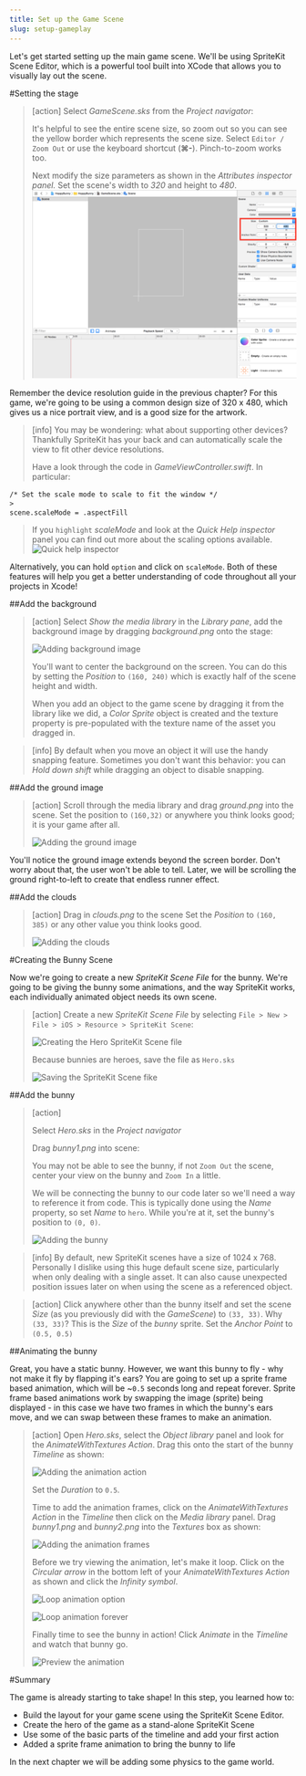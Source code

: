 ```yaml
---
title: Set up the Game Scene
slug: setup-gameplay
---
```


Let's get started setting up the main game scene. We'll be using SpriteKit Scene Editor, which is a powerful tool built into XCode that allows you to visually lay out the scene.

#Setting the stage

> [action]
> Select *GameScene.sks* from the *Project navigator*:
>
> It's helpful to see the entire scene size, so zoom out so you can see the yellow border which represents the scene size. Select `Editor / Zoom Out` or use the keyboard shortcut (**⌘-**). Pinch-to-zoom works too.
>
> Next modify the size parameters as shown in the *Attributes inspector panel.* Set the scene's width to _320_ and height to _480_.
> ![Adjusting GameScene size](../Tutorial-Images/xcode_gamescene_size.png)

Remember the device resolution guide in the previous chapter? For this game, we're going to be using a common design size of 320 x 480, which gives us a nice portrait view, and is a good size for the artwork.

> [info]
> You may be wondering: what about supporting other devices? Thankfully SpriteKit has your back and can automatically scale the view to fit other device resolutions.
> 
> Have a look through the code in *GameViewController.swift*.  In particular:
>
```
/* Set the scale mode to scale to fit the window */
>
scene.scaleMode = .aspectFill
```
>
> If you `highlight` *scaleMode* and look at the *Quick Help inspector* panel you can find out more about the scaling options available. ![Quick help inspector](../Tutorial-Images/quick_help_inspector.png)
>
Alternatively, you can hold `option` and click on `scaleMode`. Both of these features will help you get a better understanding of code throughout all your projects in Xcode!

##Add the background

> [action]
> Select *Show the media library* in the *Library pane*, add the background image by dragging *background.png* onto the stage:
>
> ![Adding background image](../Tutorial-Images/xcode_gamescene_add_background.png)
>
> You'll want to center the background on the screen. You can do this by setting the *Position* to `(160, 240)` which is exactly half of the scene height and width.
>
> When you add an object to the game scene by dragging it from the library like we did, a *Color Sprite* object is created and the texture property is pre-populated with the texture name of the asset you dragged in.

<!--  -->

> [info]
> By default when you move an object it will use the handy snapping feature.  Sometimes you don't want this behavior: you can *Hold down shift* while dragging an object to disable snapping.

##Add the ground image

> [action]
> Scroll through the media library and drag *ground.png* into the scene.
> Set the position to `(160,32)` or anywhere you think looks good; it is your game after all.
>
> ![Adding the ground image](../Tutorial-Images/xcode_gamescene_add_ground.png)
>

You'll notice the ground image extends beyond the screen border. Don't worry about that, the user won't be able to tell. Later, we will be scrolling the ground right-to-left to create that endless runner effect.

##Add the clouds

> [action]
> Drag in *clouds.png* to the scene
> Set the *Position* to `(160, 385)` or any other value you think looks good.
>
> ![Adding the clouds](../Tutorial-Images/xcode_gamescene_add_clouds.png)
>

#Creating the Bunny Scene

Now we're going to create a new *SpriteKit Scene File* for the bunny. We're going to be giving the bunny some animations, and the way SpriteKit works, each individually animated object needs its own scene.

> [action]
> Create a new *SpriteKit Scene File* by selecting `File > New > File > iOS > Resource > SpriteKit Scene`:
>
> ![Creating the Hero SpriteKit Scene file](../Tutorial-Images/xcode_add_sks.png)
>
> Because bunnies are heroes, save the file as `Hero.sks`
>
> ![Saving the SpriteKit Scene fike](../Tutorial-Images/xcode_add_sks_hero.png)

##Add the bunny

> [action]
>
> Select *Hero.sks* in the *Project navigator*
>
> Drag *bunny1.png* into scene:
>
> You may not be able to see the bunny, if not `Zoom Out` the scene, center your view on the bunny and `Zoom In` a little.
>
> We will be connecting the bunny to our code later so we'll need a way to reference it from code. This is typically done using the *Name* property, so set *Name* to `hero`. While you're at it, set the bunny's position to `(0, 0)`. 
>
> ![Adding the bunny](../Tutorial-Images/xcode_add_bunny_hero_scene.png)
>

<!--  -->

> [info]
> By default, new SpriteKit scenes have a size of 1024 x 768. Personally I dislike using this huge default scene size, particularly when only dealing with a single asset. It can also cause unexpected position issues later on when using the scene as a referenced object.

<!-- html comment to break boxes -->

> [action]
> Click anywhere other than the bunny itself and set the scene *Size* (as you previously did with the *GameScene*) to `(33, 33)`.  Why `(33, 33)`? This is the *Size* of the *bunny* sprite.
> Set the *Anchor Point* to `(0.5, 0.5)`

##Animating the bunny

Great, you have a static bunny.  However, we want this bunny to fly - why not make it fly by flapping it's ears? You are going to set up a sprite frame based animation, which will be ~`0.5` seconds long and repeat forever. Sprite frame based animations work by swapping the image (sprite) being displayed - in this case we have two frames in which the bunny's ears move, and we can swap between these frames to make an animation.

> [action]
> Open *Hero.sks*, select the *Object library* panel and look for the *AnimateWithTextures Action*. Drag this onto the start of the bunny *Timeline* as shown:
>
> ![Adding the animation action](../Tutorial-Images/xcode_hero_add_action.png)
>
> Set the *Duration* to `0.5`.
>
> Time to add the animation frames, click on the *AnimateWithTextures Action* in the *Timeline* then click on the *Media library* panel.
> Drag *bunny1.png* and *bunny2.png* into the *Textures* box as shown:
>
> ![Adding the animation frames](../Tutorial-Images/xcode_hero_add_action_frames.png)
>
> Before we try viewing the animation, let's make it loop. Click on the *Circular arrow* in the bottom left of your *AnimateWithTextures Action* as shown and click the *Infinity symbol*.
>
> ![Loop animation option](../Tutorial-Images/xcode_hero_action_loop.png)
>
> ![Loop animation forever](../Tutorial-Images/xcode_hero_animation_action_loop.png)
>
> Finally time to see the bunny in action! Click *Animate* in the *Timeline* and watch that bunny go.
>
> ![Preview the animation](../Tutorial-Images/xcode_timeline_animate.png)
>

#Summary

The game is already starting to take shape! In this step, you learned how to:

- Build the layout for your game scene using the SpriteKit Scene Editor.
- Create the hero of the game as a stand-alone SpriteKit Scene
- Use some of the basic parts of the timeline and add your first action
- Added a sprite frame animation to bring the bunny to life

In the next chapter we will be adding some physics to the game world.
